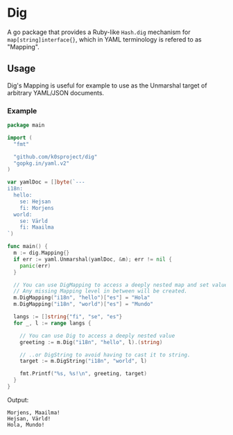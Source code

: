 # Dig

A go package that provides a Ruby-like `Hash.dig` mechanism for `map[string]interface{}`, which in YAML terminology is refered to as "Mapping".

## Usage

Dig's Mapping is useful for example to use as the Unmarshal target of arbitrary YAML/JSON documents.

### Example
```go
package main

import (
  "fmt"

  "github.com/k0sproject/dig"
  "gopkg.in/yaml.v2"
)

var yamlDoc = []byte(`---
i18n:
  hello:
    se: Hejsan
    fi: Morjens
  world:
    se: Värld
    fi: Maailma
`)

func main() {
  m := dig.Mapping{}
  if err := yaml.Unmarshal(yamlDoc, &m); err != nil {
    panic(err)
  }

  // You can use DigMapping to access a deeply nested map and set values.
  // Any missing Mapping level in between will be created.
  m.DigMapping("i18n", "hello")["es"] = "Hola"
  m.DigMapping("i18n", "world")["es"] = "Mundo"

  langs := []string{"fi", "se", "es"}
  for _, l := range langs {

    // You can use Dig to access a deeply nested value
    greeting := m.Dig("i18n", "hello", l).(string)

    // ..or DigString to avoid having to cast it to string.
    target := m.DigString("i18n", "world", l)

    fmt.Printf("%s, %s!\n", greeting, target)
  }
}
```

Output:

```
Morjens, Maailma!
Hejsan, Värld!
Hola, Mundo!
```
